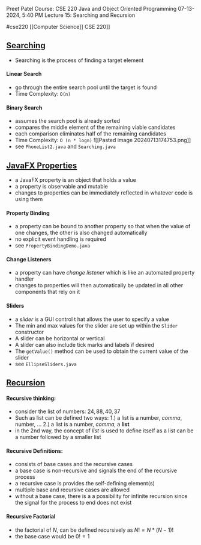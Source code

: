 Preet Patel
Course: CSE 220 Java and Object Oriented Programming
07-13-2024, 5:40 PM
Lecture 15: Searching and Recursion

#cse220 
[[Computer Science]]
CSE 220]]
## <u>Searching</u>
- Searching is the process of finding a target element
#### Linear Search
- go through the entire search pool until the target is found
- Time Complexity: `O(n)`
#### Binary Search
- assumes the search pool is already sorted
- compares the middle element of the remaining viable candidates
- each comparison eliminates half of the remaining candidates
- Time Complexity: `O (n * logn)`
![[Pasted image 20240713174753.png]]
- see `PhoneList2.java` and `Searching.java`

## <u>JavaFX Properties </u>
- a JavaFX property is an object that holds a value
- a property is observable and mutable
- changes to properties can be immediately reflected in whatever code is using them
#### Property Binding
- a property can be bound to another property so that when the value of one changes, the other is also changed automatically
- no explicit event handling is required
- see `PropertyBindingDemo.java`
#### Change Listeners
- a property can have *change listener* which is like an automated property handler
- changes to properties will then automatically be updated in all other components that rely on it
#### Sliders
- a *slider* is a GUI control t hat allows the user to specify a value
- The min and max values for the slider are set up within the `Slider` constructor
- A slider can be horizontal or vertical
- A slider can also include tick marks and labels if desired
- The `getValue()` method can be used to obtain the current value of the slider
- see `EllipseSliders.java`

## <u>Recursion</u>
#### Recursive thinking:
- consider the list of numbers: $24, 88, 40, 37$
- Such as list can be defined two ways:
 1.) a list is a number, *comma*, number, ...
 2.) a list is a number, *comma*, a **list**
- in the 2nd way, the concept of *list* is used to define itself as a list can be a number followed by a smaller list

#### Recursive Definitions:
- consists of base cases and the recursive cases
- a base case is non-recursive and signals the end of the recursive process
- a recursive case is provides the self-defining element(s)
- multiple base and recursive cases are allowed
- without a base case, there is a a possibility for infinite recursion since the signal for the process to end does not exist

#### Recursive Factorial
- the factorial of $N$, can be defined recursively as $N! = N * (N-1)!$ 
- the base case would be $0! = 1$
